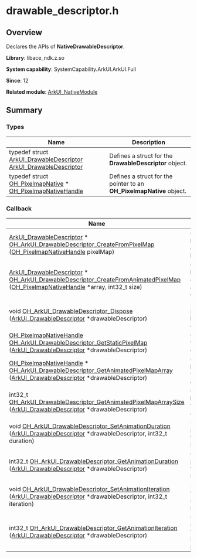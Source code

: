 # drawable_descriptor.h


## Overview

Declares the APIs of **NativeDrawableDescriptor**.

**Library**: libace_ndk.z.so

**System capability**: SystemCapability.ArkUI.ArkUI.Full

**Since**: 12

**Related module**: [ArkUI_NativeModule](_ark_u_i___native_module.md)


## Summary


### Types

| Name | Description |
| -------- | -------- |
| typedef struct [ArkUI_DrawableDescriptor](_ark_u_i___native_module.md#arkui_drawabledescriptor) [ArkUI_DrawableDescriptor](_ark_u_i___native_module.md#arkui_drawabledescriptor) | Defines a struct for the **DrawableDescriptor** object. |
| typedef struct [OH_PixelmapNative](_ark_u_i___native_module.md#oh_pixelmapnative) \* [OH_PixelmapNativeHandle](_ark_u_i___native_module.md#oh_pixelmapnativehandle) | Defines a struct for the pointer to an **OH_PixelmapNative** object. |


### Callback

| Name | Description |
| -------- | -------- |
| [ArkUI_DrawableDescriptor](_ark_u_i___native_module.md#arkui_drawabledescriptor) \* [OH_ArkUI_DrawableDescriptor_CreateFromPixelMap](_ark_u_i___native_module.md#oh_arkui_drawabledescriptor_createfrompixelmap) ([OH_PixelmapNativeHandle](_ark_u_i___native_module.md#oh_pixelmapnativehandle) pixelMap) | Creates a **DrawbleDescriptor** object with a **PixelMap** object. |
| [ArkUI_DrawableDescriptor](_ark_u_i___native_module.md#arkui_drawabledescriptor) \* [OH_ArkUI_DrawableDescriptor_CreateFromAnimatedPixelMap](_ark_u_i___native_module.md#oh_arkui_drawabledescriptor_createfromanimatedpixelmap) ([OH_PixelmapNativeHandle](_ark_u_i___native_module.md#oh_pixelmapnativehandle) \*array, int32_t size) | Creates a **DrawbleDescriptor** object with an array of **PixelMap** objects. |
| void [OH_ArkUI_DrawableDescriptor_Dispose](_ark_u_i___native_module.md#oh_arkui_drawabledescriptor_dispose) ([ArkUI_DrawableDescriptor](_ark_u_i___native_module.md#arkui_drawabledescriptor) \*drawableDescriptor) | Disposes of the pointer to a **DrawbleDescriptor** object. |
| [OH_PixelmapNativeHandle](_ark_u_i___native_module.md#oh_pixelmapnativehandle) [OH_ArkUI_DrawableDescriptor_GetStaticPixelMap](_ark_u_i___native_module.md#oh_arkui_drawabledescriptor_getstaticpixelmap) ([ArkUI_DrawableDescriptor](_ark_u_i___native_module.md#arkui_drawabledescriptor) \*drawableDescriptor) | Obtains the pointer to a **PixelMap** object. |
| [OH_PixelmapNativeHandle](_ark_u_i___native_module.md#oh_pixelmapnativehandle) \* [OH_ArkUI_DrawableDescriptor_GetAnimatedPixelMapArray](_ark_u_i___native_module.md#oh_arkui_drawabledescriptor_getanimatedpixelmaparray) ([ArkUI_DrawableDescriptor](_ark_u_i___native_module.md#arkui_drawabledescriptor) \*drawableDescriptor) | Obtains an array of **PixelMap** objects for playing an animation. |
| int32_t [OH_ArkUI_DrawableDescriptor_GetAnimatedPixelMapArraySize](_ark_u_i___native_module.md#oh_arkui_drawabledescriptor_getanimatedpixelmaparraysize) ([ArkUI_DrawableDescriptor](_ark_u_i___native_module.md#arkui_drawabledescriptor) \*drawableDescriptor) | Obtains an array of **PixelMap** objects for playing an animation. |
| void [OH_ArkUI_DrawableDescriptor_SetAnimationDuration](_ark_u_i___native_module.md#oh_arkui_drawabledescriptor_setanimationduration) ([ArkUI_DrawableDescriptor](_ark_u_i___native_module.md#arkui_drawabledescriptor) \*drawableDescriptor, int32_t duration) | Sets the total playback duration for a pixel map image array. |
| int32_t [OH_ArkUI_DrawableDescriptor_GetAnimationDuration](_ark_u_i___native_module.md#oh_arkui_drawabledescriptor_getanimationduration) ([ArkUI_DrawableDescriptor](_ark_u_i___native_module.md#arkui_drawabledescriptor) \*drawableDescriptor) | Obtains the total playback duration for a pixel map image array. |
| void [OH_ArkUI_DrawableDescriptor_SetAnimationIteration](_ark_u_i___native_module.md#oh_arkui_drawabledescriptor_setanimationiteration) ([ArkUI_DrawableDescriptor](_ark_u_i___native_module.md#arkui_drawabledescriptor) \*drawableDescriptor, int32_t iteration) | Sets the number of times that a pixel map image array is played. |
| int32_t [OH_ArkUI_DrawableDescriptor_GetAnimationIteration](_ark_u_i___native_module.md#oh_arkui_drawabledescriptor_getanimationiteration) ([ArkUI_DrawableDescriptor](_ark_u_i___native_module.md#arkui_drawabledescriptor) \*drawableDescriptor) | Obtains the number of times that a pixel map image array is played. |
